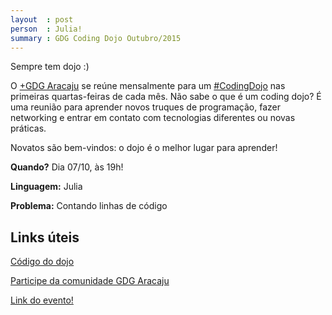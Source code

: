 ```yaml
---
layout  : post
person  : Julia!
summary : GDG Coding Dojo Outubro/2015
---
```


Sempre tem dojo :)

O [+GDG Aracaju](https://plus.google.com/117712497785310292400) se reúne mensalmente para um [#CodingDojo](https://plus.google.com/explore/CodingDojo) nas primeiras quartas-feiras de cada mês. Não sabe o que é um coding dojo? É uma reunião para aprender novos truques de programação, fazer networking e entrar em contato com tecnologias diferentes ou novas práticas.

Novatos são bem-vindos: o dojo é o melhor lugar para aprender!﻿

**Quando?** Dia 07/10, às 19h!

**Linguagem:** Julia

**Problema:** Contando linhas de código

## Links úteis

[Código do dojo](https://github.com/dojo-se/julia-out-2015)

[Participe da comunidade GDG Aracaju](http://plus.google.com/communities/100418157558568471841)

[Link do evento!](https://goo.gl/oQ7w80)
